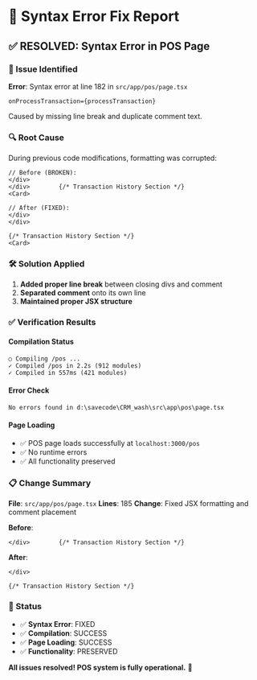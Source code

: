 # 🔧 Syntax Error Fix Report

## ✅ RESOLVED: Syntax Error in POS Page

### 🐛 Issue Identified
**Error**: Syntax error at line 182 in `src/app/pos/page.tsx`
```
onProcessTransaction={processTransaction}
```
Caused by missing line break and duplicate comment text.

### 🔍 Root Cause
During previous code modifications, formatting was corrupted:
```tsx
// Before (BROKEN):
</div>
</div>        {/* Transaction History Section */}
<Card>

// After (FIXED):
</div>
</div>

{/* Transaction History Section */}
<Card>
```

### 🛠️ Solution Applied
1. **Added proper line break** between closing divs and comment
2. **Separated comment** onto its own line
3. **Maintained proper JSX structure**

### ✅ Verification Results

#### Compilation Status
```
○ Compiling /pos ...
✓ Compiled /pos in 2.2s (912 modules)
✓ Compiled in 557ms (421 modules)
```

#### Error Check
```
No errors found in d:\savecode\CRM_wash\src\app\pos\page.tsx
```

#### Page Loading
- ✅ POS page loads successfully at `localhost:3000/pos`
- ✅ No runtime errors
- ✅ All functionality preserved

### 📋 Change Summary
**File**: `src/app/pos/page.tsx`
**Lines**: 185
**Change**: Fixed JSX formatting and comment placement

**Before**:
```tsx
</div>        {/* Transaction History Section */}
```

**After**:
```tsx
</div>

{/* Transaction History Section */}
```

### 🎯 Status
- ✅ **Syntax Error**: FIXED
- ✅ **Compilation**: SUCCESS  
- ✅ **Page Loading**: SUCCESS
- ✅ **Functionality**: PRESERVED

**All issues resolved! POS system is fully operational.** 🚀
